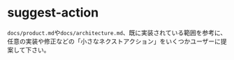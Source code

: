 # suggest-action

`docs/product.md`や`docs/architecture.md`、既に実装されている範囲を参考に、任意の実装や修正などの「小さなネクストアクション」をいくつかユーザーに提案して下さい。
